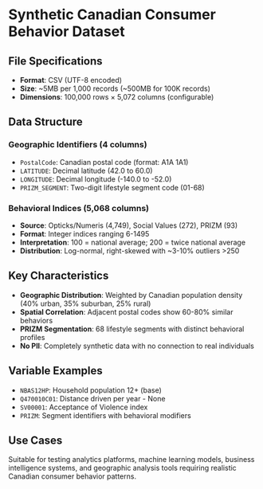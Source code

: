 # Synthetic Canadian Consumer Behavior Dataset

## File Specifications
- **Format**: CSV (UTF-8 encoded)
- **Size**: ~5MB per 1,000 records (~500MB for 100K records)
- **Dimensions**: 100,000 rows × 5,072 columns (configurable)

## Data Structure

### Geographic Identifiers (4 columns)
- `PostalCode`: Canadian postal code (format: A1A 1A1)
- `LATITUDE`: Decimal latitude (42.0 to 60.0)
- `LONGITUDE`: Decimal longitude (-140.0 to -52.0)
- `PRIZM_SEGMENT`: Two-digit lifestyle segment code (01-68)

### Behavioral Indices (5,068 columns)
- **Source**: Opticks/Numeris (4,749), Social Values (272), PRIZM (93)
- **Format**: Integer indices ranging 6-1495
- **Interpretation**: 100 = national average; 200 = twice national average
- **Distribution**: Log-normal, right-skewed with ~3-10% outliers >250

## Key Characteristics
- **Geographic Distribution**: Weighted by Canadian population density (40% urban, 35% suburban, 25% rural)
- **Spatial Correlation**: Adjacent postal codes show 60-80% similar behaviors
- **PRIZM Segmentation**: 68 lifestyle segments with distinct behavioral profiles
- **No PII**: Completely synthetic data with no connection to real individuals

## Variable Examples
- `NBAS12HP`: Household population 12+ (base)
- `Q470010C01`: Distance driven per year - None
- `SV00001`: Acceptance of Violence index
- `PRIZM`: Segment identifiers with behavioral modifiers

## Use Cases
Suitable for testing analytics platforms, machine learning models, business intelligence systems, and geographic analysis tools requiring realistic Canadian consumer behavior patterns.